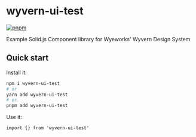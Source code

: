 # wyvern-ui-test

[![pnpm](https://img.shields.io/badge/maintained%20with-pnpm-cc00ff.svg?style=for-the-badge&logo=pnpm)](https://pnpm.io/)

Example Solid.js Component library for Wyeworks' Wyvern Design System

## Quick start

Install it:

```bash
npm i wyvern-ui-test
# or
yarn add wyvern-ui-test
# or
pnpm add wyvern-ui-test
```

Use it:

```tsx
import {} from 'wyvern-ui-test'
```
